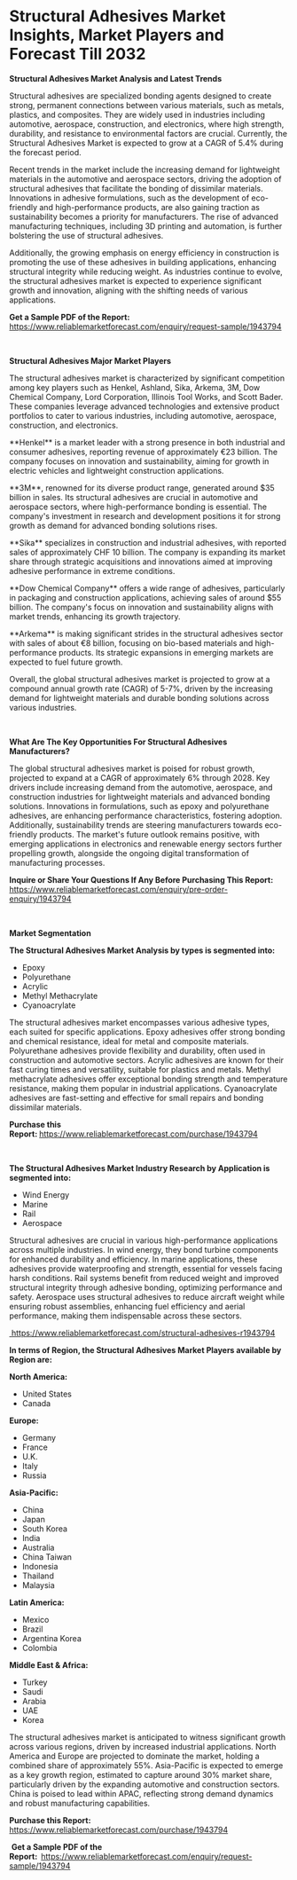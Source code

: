 <p><h1>Structural Adhesives Market Insights, Market Players and Forecast Till 2032</h1></p><p><strong>Structural Adhesives Market Analysis and Latest Trends</strong></p>
<p><p>Structural adhesives are specialized bonding agents designed to create strong, permanent connections between various materials, such as metals, plastics, and composites. They are widely used in industries including automotive, aerospace, construction, and electronics, where high strength, durability, and resistance to environmental factors are crucial. Currently, the Structural Adhesives Market is expected to grow at a CAGR of 5.4% during the forecast period.</p><p>Recent trends in the market include the increasing demand for lightweight materials in the automotive and aerospace sectors, driving the adoption of structural adhesives that facilitate the bonding of dissimilar materials. Innovations in adhesive formulations, such as the development of eco-friendly and high-performance products, are also gaining traction as sustainability becomes a priority for manufacturers. The rise of advanced manufacturing techniques, including 3D printing and automation, is further bolstering the use of structural adhesives. </p><p>Additionally, the growing emphasis on energy efficiency in construction is promoting the use of these adhesives in building applications, enhancing structural integrity while reducing weight. As industries continue to evolve, the structural adhesives market is expected to experience significant growth and innovation, aligning with the shifting needs of various applications.</p></p>
<p><strong>Get a Sample PDF of the Report:&nbsp;</strong> <a href="https://www.reliablemarketforecast.com/enquiry/request-sample/1943794?utm_campaign=3165&utm_medium=2&utm_source=Github&utm_content=ia&utm_term=17042025&utm_id=structural-adhesives">https://www.reliablemarketforecast.com/enquiry/request-sample/1943794</a></p>
<p>&nbsp;</p>
<p><strong>Structural Adhesives Major Market Players</strong></p>
<p><p>The structural adhesives market is characterized by significant competition among key players such as Henkel, Ashland, Sika, Arkema, 3M, Dow Chemical Company, Lord Corporation, Illinois Tool Works, and Scott Bader. These companies leverage advanced technologies and extensive product portfolios to cater to various industries, including automotive, aerospace, construction, and electronics.</p><p>**Henkel** is a market leader with a strong presence in both industrial and consumer adhesives, reporting revenue of approximately €23 billion. The company focuses on innovation and sustainability, aiming for growth in electric vehicles and lightweight construction applications.</p><p>**3M**, renowned for its diverse product range, generated around $35 billion in sales. Its structural adhesives are crucial in automotive and aerospace sectors, where high-performance bonding is essential. The company's investment in research and development positions it for strong growth as demand for advanced bonding solutions rises.</p><p>**Sika** specializes in construction and industrial adhesives, with reported sales of approximately CHF 10 billion. The company is expanding its market share through strategic acquisitions and innovations aimed at improving adhesive performance in extreme conditions.</p><p>**Dow Chemical Company** offers a wide range of adhesives, particularly in packaging and construction applications, achieving sales of around $55 billion. The company's focus on innovation and sustainability aligns with market trends, enhancing its growth trajectory.</p><p>**Arkema** is making significant strides in the structural adhesives sector with sales of about €8 billion, focusing on bio-based materials and high-performance products. Its strategic expansions in emerging markets are expected to fuel future growth.</p><p>Overall, the global structural adhesives market is projected to grow at a compound annual growth rate (CAGR) of 5-7%, driven by the increasing demand for lightweight materials and durable bonding solutions across various industries.</p></p>
<p>&nbsp;</p>
<p><strong>What Are The Key Opportunities For Structural Adhesives Manufacturers?</strong></p>
<p><p>The global structural adhesives market is poised for robust growth, projected to expand at a CAGR of approximately 6% through 2028. Key drivers include increasing demand from the automotive, aerospace, and construction industries for lightweight materials and advanced bonding solutions. Innovations in formulations, such as epoxy and polyurethane adhesives, are enhancing performance characteristics, fostering adoption. Additionally, sustainability trends are steering manufacturers towards eco-friendly products. The market's future outlook remains positive, with emerging applications in electronics and renewable energy sectors further propelling growth, alongside the ongoing digital transformation of manufacturing processes.</p></p>
<p><strong>Inquire or Share Your Questions If Any Before Purchasing This Report:</strong> <a href="https://www.reliablemarketforecast.com/enquiry/pre-order-enquiry/1943794?utm_campaign=3165&utm_medium=2&utm_source=Github&utm_content=ia&utm_term=17042025&utm_id=structural-adhesives">https://www.reliablemarketforecast.com/enquiry/pre-order-enquiry/1943794</a></p>
<p>&nbsp;</p>
<p><strong>Market Segmentation</strong></p>
<p><strong>The Structural Adhesives Market Analysis by types is segmented into:</strong></p>
<p><ul><li>Epoxy</li><li>Polyurethane</li><li>Acrylic</li><li>Methyl Methacrylate</li><li>Cyanoacrylate</li></ul></p>
<p><p>The structural adhesives market encompasses various adhesive types, each suited for specific applications. Epoxy adhesives offer strong bonding and chemical resistance, ideal for metal and composite materials. Polyurethane adhesives provide flexibility and durability, often used in construction and automotive sectors. Acrylic adhesives are known for their fast curing times and versatility, suitable for plastics and metals. Methyl methacrylate adhesives offer exceptional bonding strength and temperature resistance, making them popular in industrial applications. Cyanoacrylate adhesives are fast-setting and effective for small repairs and bonding dissimilar materials.</p></p>
<p><strong>Purchase this Report:&nbsp;</strong><a href="https://www.reliablemarketforecast.com/purchase/1943794?utm_campaign=3165&utm_medium=2&utm_source=Github&utm_content=ia&utm_term=17042025&utm_id=structural-adhesives">https://www.reliablemarketforecast.com/purchase/1943794</a></p>
<p>&nbsp;</p>
<p><strong>The Structural Adhesives Market Industry Research by Application is segmented into:</strong></p>
<p><ul><li>Wind Energy</li><li>Marine</li><li>Rail</li><li>Aerospace</li></ul></p>
<p><p>Structural adhesives are crucial in various high-performance applications across multiple industries. In wind energy, they bond turbine components for enhanced durability and efficiency. In marine applications, these adhesives provide waterproofing and strength, essential for vessels facing harsh conditions. Rail systems benefit from reduced weight and improved structural integrity through adhesive bonding, optimizing performance and safety. Aerospace uses structural adhesives to reduce aircraft weight while ensuring robust assemblies, enhancing fuel efficiency and aerial performance, making them indispensable across these sectors.</p></p>
<p><a href="https://www.reliablemarketforecast.com/structural-adhesives-r1943794?utm_campaign=3165&utm_medium=2&utm_source=Github&utm_content=ia&utm_term=17042025&utm_id=structural-adhesives">&nbsp;https://www.reliablemarketforecast.com/structural-adhesives-r1943794</a></p>
<p><strong>In terms of Region, the Structural Adhesives Market Players available by Region are:</strong></p>
<p>
    <p> <strong> North America: </strong>
        <ul>
            <li>United States</li>
            <li>Canada</li>
        </ul>
        </p> 
    <p> <strong> Europe: </strong>
        <ul>
            <li>Germany</li>
            <li>France</li>
            <li>U.K.</li>
            <li>Italy</li>
            <li>Russia</li>
        </ul>
        </p> 
    <p> <strong> Asia-Pacific: </strong>
        <ul>
            <li>China</li>
            <li>Japan</li>
            <li>South Korea</li>
            <li>India</li>
            <li>Australia</li>
            <li>China Taiwan</li>
            <li>Indonesia</li>
            <li>Thailand</li>
            <li>Malaysia</li>
        </ul>
        </p> 
    <p> <strong> Latin America: </strong>
        <ul>
            <li>Mexico</li>
            <li>Brazil</li>
            <li>Argentina Korea</li>
            <li>Colombia</li>
        </ul>
        </p> 
    <p> <strong> Middle East & Africa: </strong>
        <ul>
            <li>Turkey</li>
            <li>Saudi</li>
            <li>Arabia</li>
            <li>UAE</li>
            <li>Korea</li>
        </ul>
    </p>
    </p>
<p><p>The structural adhesives market is anticipated to witness significant growth across various regions, driven by increased industrial applications. North America and Europe are projected to dominate the market, holding a combined share of approximately 55%. Asia-Pacific is expected to emerge as a key growth region, estimated to capture around 30% market share, particularly driven by the expanding automotive and construction sectors. China is poised to lead within APAC, reflecting strong demand dynamics and robust manufacturing capabilities.</p></p>
<p><strong>Purchase this Report: </strong><a href="https://www.reliablemarketforecast.com/purchase/1943794?utm_campaign=3165&utm_medium=2&utm_source=Github&utm_content=ia&utm_term=17042025&utm_id=structural-adhesives">https://www.reliablemarketforecast.com/purchase/1943794</a></p>
<p>&nbsp;<strong>Get a Sample PDF of the Report:&nbsp;&nbsp;</strong><a href="https://www.reliablemarketforecast.com/enquiry/request-sample/1943794?utm_campaign=3165&utm_medium=2&utm_source=Github&utm_content=ia&utm_term=17042025&utm_id=structural-adhesives">https://www.reliablemarketforecast.com/enquiry/request-sample/1943794</a></p>
<p><strong></strong></p>
<p><p></p><p></p><p></p></p>